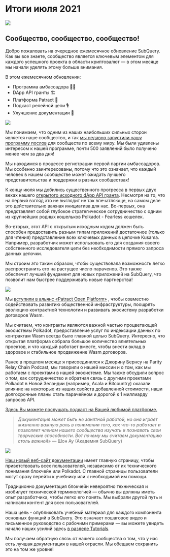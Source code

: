 # Итоги июля 2021

![](https://miro.medium.com/max/1400/1*2z3_9s-SY7dAvfe6xf9IDA.png)

## Сообщество, сообщество, сообщество!


Добро пожаловать на очередное ежемесячное обновление SubQuery. Как вы все знаете, сообщество является ключевым элементом для каждого успешного проекта в области криптовалют — в этом месяце мы начали уделять этому больше внимания.

В этом ежемесячном обновлении:

-   Программа амбассадора 👩💼
-   DApp API гранты 🏗
-   Платформа Patract 🌃
-   Подкаст релейной цепи 🎙
-   Улучшение документации 📑


![](https://miro.medium.com/max/1400/0*pe3Z3x1lGb_RLa5x)

Мы понимаем, что одним из наших наибольших сильных сторон является наше сообщество, и так [мы недавно запустили нашу программу послов](https://subquery.medium.com/introducing-the-subquery-ambassador-program-aa82613ab804) для сообществ по всему миру. Мы были удивлены интересом к нашей программе, почти 500 заявлений было получено менее чем за два дня!

Мы находимся в процессе регистрации первой партии амбассадоров. Мы особенно заинтересованы, потому что это означает, что каждый человек в нашем сообществе может ожидать лучшего представительства и поддержки в разных сообществах!

К концу июля мы добились существенного прогресса в первых двух вехах нашего [открытого исходного dApp API гранта](https://kusama.polkassembly.io/treasury/95). Несмотря на то, что на первый взгляд это не выглядит не так впечатляюще, на самом деле это действительно важная инициатива для нас. Во-первых, она представляет собой глубокое стратегическое сотрудничество с одним из крупнейших родных кошельков Polkadot - Fearless кошелек.

Во-вторых, этот API с открытым исходным кодом должен быть способен предоставить разным типам приложений достаточное (только для чтения) представление всех ключевых данных в цепочке Kusama. Например, разработчик может использовать его для создания своего собственного исследователя цепи без необходимости прямого запроса данных цепочки.

Мы строим это таким образом, чтобы существовала возможность легко распространить его на растущее число параченов. Это также обеспечит лучший фундамент для новых приложений на SubQuery, что позволит нам быстрее поддерживать новые партнерства!

![](https://miro.medium.com/max/1400/0*AhM68fyjjSp_2edZ)

Мы [вступили в альянс «Patract Open Platform»](https://subquery.medium.com/subquery-is-joining-the-patract-open-platform-91682c748a57) , чтобы совместно содействовать развитию общественной инфраструктуры, поощрять эволюцию контрактной технологии и развивать экосистему разработки договоров Wasm.

Мы считаем, что контракты являются важной частью процветающей экосистемы Polkadot, предоставление услуг по индексации данных по контрактам Wasm всегда было главной целью SubQuery. Интересно, что открытая платформа собрала большое количество влиятельных проектов, и что каждый работает вместе, чтобы внести вклад в здоровое и стабильное продвижение Wasm договоров.

Ранее в прошлом месяце я присоединился к Джорину Бернсу на Parity Relay Chain Podcast, мы говорили о нашей миссии и о том, как мы работаем с проектами в нашей экосистеме. Мы также обсудили вопрос о том, как сотрудничество и обратная связь с другими проектами Polkadot в Новой Зеландии (например, Acala и Bitcountry) оказали влияние на некоторые из наших свойств добавленной стоимости, наши долгосрочные планы стать парачейном и дорогой к 1 миллиарду запросов API.

[Здесь Вы можете послушать подкаст на Вашей любимой платформе.](https://relaychain.fm/35-querying-the-worlds-data-with-subquery)

> _Документация может быть не занятной работой, но она играет жизненно важную роль в понимании того, как что-то работает и позволяет членам нашего сообщества изучать и познавать свои творческие способности. Вот почему мы считаем документацию столь важной»_ — Шон Ау (Академия SubQuery)

![](https://miro.medium.com/max/1200/0*tvcfXFxHc6shdmAy.gif)

[Наш новый веб-сайт документации](https://doc.subquery.network/) имеет главную страницу, чтобы приветствовать всех пользователей, независимо от их технического понимания блокчейн или Polkadot. С главной страницы пользователи могут сразу перейти к учебнику или к необходимой им помощи.

Традиционно документация блокчейн невероятно техническая и изобилует технической терминологией — обычно  вы должны иметь опыт разработчика, чтобы легко его понять. Мы выбрали другой путь и написали контент для всех пользователей.

Наша цель - опубликовать учебный материал для каждого компонента основных функций в SubQuery. Это означает пошаговое видео и письменное руководство с рабочими примерами — вы можете увидеть начало наших усилий здесь [в разделе Tutorials](https://doc.subquery.network/tutorials_examples/howto.html).

Мы получаем обратную связь от нашего сообщества о том, что у нас есть лучшая документация в нашей отрасли. Мы обещаем сохранить это на том же уровне!